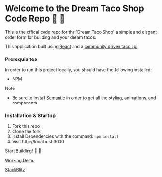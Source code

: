 # Welcome to the Dream Taco Shop Code Repo :rainbow: :taco:

This is the offical code repo for the 'Dream Taco Shop' a simple and elegant order form for building and your dream tacos.

This application built using [React](https://reactjs.org/) and a [community driven taco api](https://github.com/sinker/tacofancy)
  
### Prerequisites
In order to run this project locally, you should have the following installed:

- [NPM](https://www.npmjs.com/)

Note:
- Be sure to install [Semantic](https://react.semantic-ui.com) in order to get all the styling, animations, and components
  
### Installation & Startup
1) Fork this repo
2) Clone the fork
3) Install Dependencies with the command: `npm install`
4) Visit http://localhost:3000

Start Building! :rainbow: :taco:

[Working Demo](https://taco-order-form-fw7dpe.stackblitz.io/)

[StackBlitz](https://stackblitz.com/edit/taco-order-form-fw7dpe)

